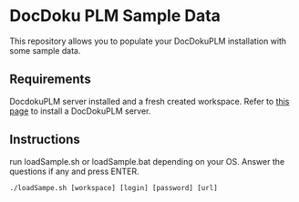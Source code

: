 # DocDoku PLM Sample Data 

This repository allows you to populate your DocDokuPLM installation with some sample data.

## Requirements

DocdokuPLM server installed and a fresh created workspace. Refer to [this page](https://github.com/docdoku/docdoku-plm) to install a DocDokuPLM server.

## Instructions
 
run loadSample.sh or loadSample.bat depending on your OS. Answer the questions if any and press ENTER.

    ./loadSampe.sh [workspace] [login] [password] [url]
    
